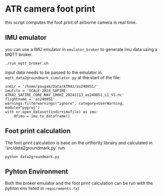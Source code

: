 # ATR camera foot print

this script computes the foof print of airborne camera in real time.

## IMU emulator
you can use a IMU emulator in `emulator_broker` to generate imu data using a MQTT broker.
```
./run_mqtt_broker.sh
```
input data needs to be passed to the emulator in `mqtt_data2groundmark_simulator.py` at the start of the file:
```
indir = '/home/paugam/Data/ATR42/as240051/'
imufile = 'SCALE-2024_SAFIRE-ATR42_SAFIRE_CORE_NAV_100HZ_20241113_as240051_L1_V1.nc'
flightname = 'as240051'
warnings.filterwarnings("ignore", category=UserWarning, module="pyproj")
with xr.open_dataset(indir+imufile) as imu:
    dfimu = imu.to_dataframe()
```

## Foot print calculation
The foot print calculation is base on the orthority librairy and calculated in 'src/data2groundmark.py'
run 
```
python data2groundmark.py
```

## Pyhton Environment
Both the broker emulator and the foot print calculation can be run with the pyhton env listed in `requirements.txt`

